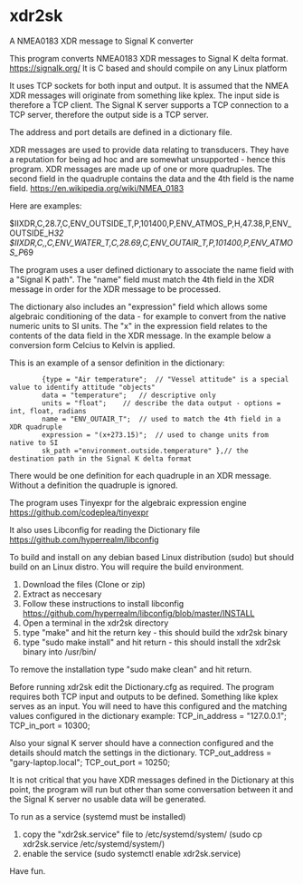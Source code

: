 # xdr2sk
A NMEA0183 XDR message to Signal K converter

This program converts NMEA0183 XDR messages to Signal K delta format. https://signalk.org/
It is C based and should compile on any Linux platform

It uses TCP sockets for both input and output. It is assumed that the NMEA XDR messages will originate from something like kplex.
The input side is therefore a TCP client.
The Signal K server supports a TCP connection to a TCP server, therefore the output side is a TCP server.

The address and port details are defined in a dictionary file.

XDR messages are used to provide data relating to transducers. They have a reputation for being ad hoc and are somewhat unsupported - hence this program. XDR messages are made up of one or more quadruples. The second field in the quadruple contains the data and the 4th field is the name field. https://en.wikipedia.org/wiki/NMEA_0183

Here are examples:

$IIXDR,C,28.7,C,ENV_OUTSIDE_T,P,101400,P,ENV_ATMOS_P,H,47.38,P,ENV_OUTSIDE_H*32
$IIXDR,C,,C,ENV_WATER_T,C,28.69,C,ENV_OUTAIR_T,P,101400,P,ENV_ATMOS_P*69

The program uses a user defined dictionary to associate the name field with a "Signal K path". The "name" field must match the 4th field in the XDR message in order for the XDR message to be processed.

The dictionary also includes an "expression" field which allows some algebraic conditioning of the data - for example to convert from the native numeric units to SI units. The "x" in the expression field relates to the contents of the data field in the XDR message. In the example below a conversion form Celcius to Kelvin is applied. 

This is an example of a sensor definition in the dictionary:

			{type = "Air temperature";  // "Vessel attitude" is a special value to identify attitude "objects"
			data = "temperature";	// descriptive only
			units = "float";	// describe the data output - options = int, float, radians
			name = "ENV_OUTAIR_T";	// used to match the 4th field in a XDR quadruple
			expression = "(x+273.15)";	// used to change units from native to SI
			sk_path ="environment.outside.temperature" },// the destination path in the Signal K delta format

There would be one definition for each quadruple in an XDR message. Without a definition the quadruple is ignored. 

The program uses Tinyexpr for the algebraic expression engine
https://github.com/codeplea/tinyexpr

It also uses Libconfig for reading the Dictionary file
https://github.com/hyperrealm/libconfig

To build and install on any debian based Linux distribution (sudo) but should build on an Linux distro. You will require the build environment.

1) Download the files (Clone or zip)
2) Extract as neccesary
3) Follow these instructions to install libconfig https://github.com/hyperrealm/libconfig/blob/master/INSTALL
4) Open a terminal in the xdr2sk directory
5) type "make" and hit the return key - this should build the xdr2sk binary
6) type "sudo make install" and hit return - this should install the xdr2sk binary into /usr/bin/

To remove the installation type "sudo make clean" and hit return. 

Before running xdr2sk edit the Dictionary.cfg as required. The program requires both TCP input and outputs to be defined. Something like kplex serves as an input. You will need to have this configured and the matching values configured in the dictionary example:
TCP_in_address = "127.0.0.1";
TCP_in_port = 10300;

Also your signal K server should have a connection configured and the details should match the settings in the dictionary.
TCP_out_address = "gary-laptop.local";
TCP_out_port = 10250;

It is not critical that you have XDR messages defined in the Dictionary at this point, the program will run but other than some conversation between it and the Signal K server no usable data will be generated.

To run as a service (systemd must be installed)
1) copy the "xdr2sk.service" file to /etc/systemd/system/ (sudo cp xdr2sk.service /etc/systemd/system/)
2) enable the service (sudo systemctl enable xdr2sk.service)

Have fun.

